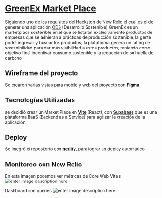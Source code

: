 # [GreenEx Market Place](https://greenex-marketplace.netlify.app/)
Siguiendo uno de los requisitos del Hackaton de New Relic el cual es el de generar una aplicación [ODS](https://www.undp.org/es/sustainable-development-goals) (Desarrollo Sostenible)
GreenEx es un marketplace sostenible en el que se listaran exclusivamente productos de empresas que se adhieran a prácticas de producción sostenible, la gente podrá ingresar y buscar los productos, la plataforma genera un rating de sostenibilidad para dar más visibilidad a estos productos,  teniendo como objetivo final incentivar consumo sostenible y la reducción de su huella de carbono

## Wireframe del proyecto

Se crearon varias vistas para mobile y web del proyecto con [**Figma**](https://www.figma.com/file/uEaenP2SWYXFBqaQQP1ang/MARKETPLACE-APP-%28Community%29?type=design&node-id=131-277&t=whsyyfQ1bwMYwhMP-0)

## Tecnologías Utilizadas

se decidió crear un Market Place en [**Vite**](https://vitejs.dev/) (React), con [**Supabase**](https://app.supabase.com/) que es una plataforma BaaS (Backend as a Service) para agilizar la creación de la aplicación 


## Deploy

Se integró el repositorio con [**netlify**](https://app.netlify.com/), para lograr un deploy automático


## Monitoreo con New Relic
En esta imagen podemos ver métricas de Core Web Vitals
![enter image description here](https://imgur.com/6Bp7rut.png)

Dashboard con queries 
![enter image description here](https://imgur.com/dPMYWmt.png)
